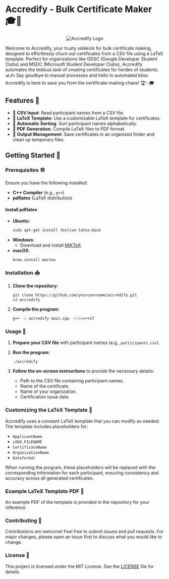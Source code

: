 # Accredify - Bulk Certificate Maker 🎓📜
<div style="text-align: center;">
    <img src="https://konainraza.vercel.app/assets/Accredify-yEZsyPMN.png" alt="Accredify Logo" style="max-width: 100%; height: auto;">
</div>


Welcome to Accredify, your trusty sidekick for bulk certificate making, designed to effortlessly churn out certificates from a CSV file using a LaTeX template. Perfect for organizations like GDSC (Google Developer Student Clubs) and MSDC (Microsoft Student Developer Clubs), Accredify automates the tedious task of creating certificates for hordes of students. 📊✍️ Say goodbye to manual processes and hello to automated bliss. Accredify is here to save you from the certificate-making chaos! 🏆✨🎓

## Features 🌟

- 📁 **CSV Input**: Read participant names from a CSV file.
- 📝 **LaTeX Template**: Use a customizable LaTeX template for certificates.
- 🔄 **Automatic Sorting**: Sort participant names alphabetically.
- 📑 **PDF Generation**: Compile LaTeX files to PDF format.
- 📂 **Output Management**: Save certificates in an organized folder and clean up temporary files.

## Getting Started 🚀

### Prerequisites 🛠️

Ensure you have the following installed:

- **C++ Compiler** (e.g., `g++`)
- **pdflatex** (LaTeX distribution)

#### Install pdflatex

- **Ubuntu**:
    ```bash
    sudo apt-get install texlive-latex-base
    ```
- **Windows**:
    - Download and install [MiKTeX](https://miktex.org/download).
- **macOS**:
    ```bash
    brew install mactex
    ```

### Installation 📥

1. **Clone the repository**:
    ```bash
    git clone https://github.com/yourusername/accredify.git
    cd accredify
    ```

2. **Compile the program**:
    ```bash
    g++ -o accredify main.cpp -std=c++17
    ```

### Usage 📖

1. **Prepare your CSV file** with participant names (e.g., `participants.csv`).

2. **Run the program**:
    ```bash
    ./accredify
    ```

3. **Follow the on-screen instructions** to provide the necessary details:
    - Path to the CSV file containing participant names.
    - Name of the certificate.
    - Name of your organization.
    - Certification issue date.

### Customizing the LaTeX Template 📄

Accredify uses a constant LaTeX template that you can modify as needed. The template includes placeholders for:
- `ApplicantName`
- `LOGO_FILENAME`
- `CertificateName`
- `OrganizationName`
- `Dateformat`

When running the program, these placeholders will be replaced with the corresponding information for each participant, ensuring consistency and accuracy across all generated certificates.

### Example LaTeX Template PDF 📄

An example PDF of the template is provided in the repository for your reference.

### Contributing 🤝

Contributions are welcome! Feel free to submit issues and pull requests. For major changes, please open an issue first to discuss what you would like to change.

### License 📜

This project is licensed under the MIT License. See the [LICENSE](LICENSE) file for details.
